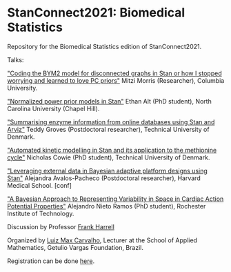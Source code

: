 # StanConnect2021: Biomedical Statistics
Repository for the Biomedical Statistics edition of StanConnect2021.

Talks:

["Coding the BYM2 model for disconnected graphs in Stan or how I stopped worrying and learned to love PC priors"]()
 Mitzi Morris (Researcher), Columbia University.

["Normalized power prior models in Stan"]()
Ethan Alt (PhD student), North Carolina University (Chapel Hill).

["Summarising enzyme information from online databases using Stan and Arviz"]()
Teddy Groves (Postdoctoral researcher), Technical University of Denmark.

["Automated kinetic modelling in Stan and its application to the methionine cycle"]()
Nicholas Cowie (PhD student), Technical University of Denmark.

["Leveraging external data in Bayesian adaptive platform designs using Stan"]()
Alejandra Avalos-Pacheco (Postdoctoral researcher), Harvard Medical School. [conf]

["A Bayesian Approach to Representing Variability in Space in Cardiac Action Potential Properties"]()
Alejandro Nieto Ramos (PhD student), Rochester Institute of Technology.

Discussion by Professor [Frank Harrell](https://biostat.app.vumc.org/wiki/Main/FrankHarrell)

Organized by [Luiz Max Carvalho](https://github.com/maxbiostat/), Lecturer at the School of Applied Mathematics, Getulio Vargas Foundation, Brazil. 

Registration can be done [here](https://www.eventbrite.com/e/159548589125).
